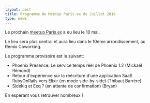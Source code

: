 ```yaml
---
layout: post
title: Programme du Meetup Paris.ex de Juillet 2016
type: news
---
```


<p>Le prochain <a
href="http://www.meetup.com/fr-FR/elixir/events/231531078/">meetup
Paris.ex</a> a eu lieu le 10 mai.</p>

<p>Le lieu sera plus central et aura lieu dans le 10ème
arrondissement, au Remix Coworking.</p>

<p>Le programme provisoire est le suivant:</p>
<ul>
<li>Phoenix Presence: Le service temps réel de Phoenix 1.2 (Mickaël Rémond)</li>
<li>Retour d'expérience sur la réécriture d'une application SaaS RubyOnRails vers Elixir (en mode side-by-side) (Thibaut Barrère)</li>
<li>Sidekiq et Exq ? (en attente de confirmation) (Bryan)</li>
</ul>

<p>En espérant vous retrouver nombreux !</p>
